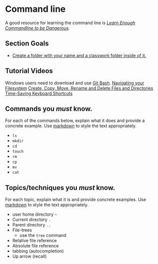 # Command line
A good resource for learning the command line is *[Learn Enough Commandline to be Dangerous](https://www.learnenough.com/command-line-tutorial/basics)*.

## Section Goals
- [Create a folder with your name and a classwork folder inside of it.](https://youtu.be/ye8UvyMRxcs)

## Tutorial Videos
Windows users need to download and use [Git Bash](https://git-scm.com/downloads).
[Navigating your Filesystem](https://www.youtube.com/watch?v=j6vKLJxAKfw)
[Create, Copy, Move, Rename and Delete Files and Directories](https://www.youtube.com/watch?v=eoejHvAPDFs)
[Time-Saving Keyboard Shortcuts](https://www.youtube.com/watch?v=TXzrk3b9sKM)

## Commands you *must* know.
For each of the commands below, explain what it does and provide a concrete example. Use [markdown](https://github.com/adam-p/markdown-here/wiki/Markdown-Cheatsheet) to style the text appropriately.
- `ls`
- `mkdir`
- `cd`
- `touch`
- `rm`
- `cp`
- `mv`
- `cat`

## Topics/techniques you *must* know.
For each topic, explain what it is and provide concrete examples. Use [markdown](https://github.com/adam-p/markdown-here/wiki/Markdown-Cheatsheet) to style the text appropriately.
- user home directory `~`
- Current directory `.`
- Parent directory `..`
- File-trees
  - use the `tree` command
- Relative file reference
- Absolute file reference
- tabbing (autocompletion)
- Up arrow (recall)

